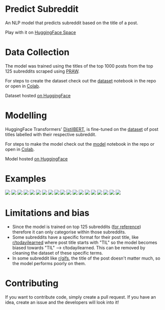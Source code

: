 # Predict Subreddit
An NLP model that predicts subreddit based on the title of a post.

Play with it on [HuggingFace Space](https://huggingface.co/spaces/daspartho/predict-subreddit)

# Data Collection

The model was trained using the titles of the top 1000 posts from the top 125 subreddits scraped using [PRAW](https://praw.readthedocs.io/en/stable/index.html).

For steps to create the dataset check out the [dataset](https://github.com/daspartho/predict-subreddit/blob/main/dataset.ipynb) notebook in the repo or open in [Colab](https://colab.research.google.com/github/daspartho/predict-subreddit/blob/main/dataset.ipynb).

Dataset hosted [on HuggingFace](https://huggingface.co/datasets/daspartho/subreddit-posts)

# Modelling

HuggingFace Transformers' [DistilBERT](https://huggingface.co/docs/transformers/model_doc/distilbert), is fine-tuned on the [dataset](https://huggingface.co/datasets/daspartho/subreddit-posts) of post titles labelled with their respective subreddit.

For steps to make the model check out the [model](https://github.com/daspartho/predict-subreddit/blob/main/model.ipynb) notebook in the repo or open in [Colab](https://colab.research.google.com/github/daspartho/predict-subreddit/blob/main/model.ipynb).

Model hosted [on HuggingFace](https://huggingface.co/daspartho/subreddit-predictor)

# Examples
![](examples/0.png)
![](examples/1.png)
![](examples/2.png)
![](examples/3.png)
![](examples/4.png)
![](examples/5.png)
![](examples/6.png)
![](examples/7.png)
![](examples/8.png)
![](examples/9.png)
![](examples/10.png)
![](examples/11.png)
![](examples/12.png)
![](examples/13.png)
![](examples/14.png)
![](examples/15.png)
![](examples/16.png)
![](examples/17.png)
![](examples/18.png)

# Limitations and bias
- Since the model is trained on top 125 subreddits ([for reference](http://redditlist.com/)) therefore it can only categorise within those subreddits.
- Some subreddits have a specific format for their post title, like [r/todayilearned](https://www.reddit.com/r/todayilearned) where post title starts with "TIL" so the model becomes biased towards "TIL" --> r/todayilearned. This can be removed by cleaning the dataset of these specific terms.
- In some subreddit like [r/gifs](https://www.reddit.com/r/gifs/), the title of the post doesn't matter much, so the model performs poorly on them.

# Contributing
If you want to contribute code, simply create a pull request. If you have an idea, create an issue and the developers will look into it!
